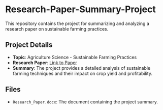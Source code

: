 # Research-Paper-Summary-Project

This repository contains the project for summarizing and analyzing a research paper on sustainable farming practices.

## Project Details
- **Topic**: Agriculture Science - Sustainable Farming Practices
- **Research Paper**: [Link to Paper](https://onlinelibrary.wiley.com/doi/full/10.1155/2021/8924087)
- **Summary**: The project provides a detailed analysis of sustainable farming techniques and their impact on crop yield and profitability.

## Files
- `Research_Paper.docx`: The document containing the project summary.
